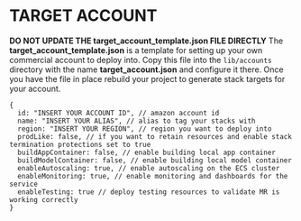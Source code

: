 # TARGET ACCOUNT

**DO NOT UPDATE THE target_account_template.json FILE DIRECTLY**
The **target_account_template.json** is a template for setting up your own commercial account to deploy into. Copy this file
into the `lib/accounts` directory with the name **target_account.json** and configure it there. Once you have the file
in place rebuild your project to generate stack targets for your account.

```
{
  id: "INSERT YOUR ACCOUNT ID", // amazon account id
  name: "INSERT YOUR ALIAS", // alias to tag your stacks with
  region: "INSERT YOUR REGION", // region you want to deploy into
  prodLike: false, // if you want to retain resources and enable stack termination protections set to true
  buildAppContainer: false, // enable building local app container
  buildModelContainer: false, // enable building local model container
  enableAutoscaling: true, // enable autoscaling on the ECS cluster
  enableMonitoring: true, // enable monitoring and dashboards for the service
  enableTesting: true // deploy testing resources to validate MR is working correctly
}
```
